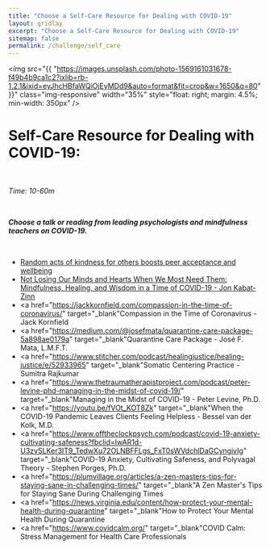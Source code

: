 ```yaml
---
title: "Choose a Self-Care Resource for Dealing with COVID-19"
layout: gridlay
excerpt: "Choose a Self-Care Resource for Dealing with COVID-19"
sitemap: false
permalink: /challenge/self_care
---
```



<img src="{{ "https://images.unsplash.com/photo-1569161031678-f49b4b9ca1c2?ixlib=rb-1.2.1&ixid=eyJhcHBfaWQiOjEyMDd9&auto=format&fit=crop&w=1650&q=80" }}" class="img-responsive" width="35%" style="float: right; margin: 4.5%; min-width: 350px" />


# Self-Care Resource for Dealing with COVID-19:

&nbsp;

*Time: 10-60m*

&nbsp;

***Choose a talk or reading from leading psychologists and mindfulness teachers on COVID-19.***

&nbsp;
&nbsp;
&nbsp;

- <a href="https://reference.com" target="_blank">Random acts of kindness for others boosts peer acceptance and wellbeing</a>
- <a href="http://wisdom2conference.com/live" target="_blank">Not Losing Our Minds and Hearts When We Most Need Them: Mindfulness, Healing, and Wisdom in a Time of COVID-19 - Jon Kabat-Zinn</a>
- <a href="https://jackkornfield.com/compassion-in-the-time-of-coronavirus/" target="_blank"Compassion in the Time of Coronavirus - Jack Kornfield</a>
- <a href="https://medium.com/@josefmata/quarantine-care-package-5a898ae0179a" target="_blank"Quarantine Care Package - José F. Mata, L.M.F.T.</a>
- <a href="https://www.stitcher.com/podcast/healingjustice/healing-justice/e/52933965" target="_blank"Somatic Centering Practice - Sumitra Rajkumar</a>
- <a href="https://www.thetraumatherapistproject.com/podcast/peter-levine-phd-managing-in-the-midst-of-covid-19/" target="_blank"Managing in the Midst of COVID-19 - Peter Levine, Ph.D.</a>
- <a href="https://youtu.be/fVOt_KOT8Zk" target="_blank"When the COVID-19 Pandemic Leaves Clients Feeling Helpless - Bessel van der Kolk, M.D.</a>
- <a href="https://www.offtheclockpsych.com/podcast/covid-19-anxiety-cultivating-safeness?fbclid=IwAR1d-U3zvSLKer3IT9_TedwXu72OLNBFFLgs_FxT0sWVdchlDaGCyngivIg" target="_blank"COVID-19 Anxiety, Cultivating Safeness, and Polyvagal Theory - Stephen Porges, Ph.D.</a>
- <a href="https://plumvillage.org/articles/a-zen-masters-tips-for-staying-sane-in-challenging-times/" target="_blank"A Zen Master's Tips for Staying Sane During Challenging Times</a>
- <a href="https://news.virginia.edu/content/how-protect-your-mental-health-during-quarantine" target="_blank"How to Protect Your Mental Health During Quarantine</a>
- <a href="https://www.covidcalm.org/" target="_blank"COVID Calm: Stress Management for Health Care Professionals</a>

&nbsp;
&nbsp;
